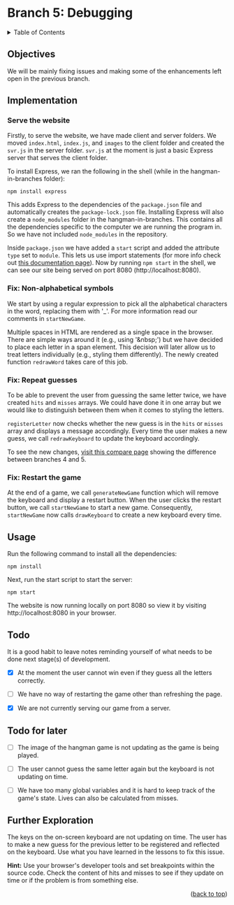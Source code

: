 <div id="top"></div>

<!-- BRANCH TITLE -->

# Branch 5: Debugging

<!-- TABLE OF CONTENTS -->
<details>
  <summary>Table of Contents</summary>
  <ol>
    <li><a href="#objectives">Objectives</a></li>
    <li><a href="#implementation">Implementation</a>
    <li><a href="#usage">Usage</a></li>
    <li><a href="#todo">Todo</a></li>
    <li><a href="#further-exploration">Further Exploration</a></li>
  </ol>
</details>

## Objectives

We will be mainly fixing issues and making some of the enhancements left open in the previous branch.

## Implementation

### Serve the website

Firstly, to serve the website, we have made client and server folders.
We moved `index.html`, `index.js`, and `images` to the client folder and created the `svr.js` in the server folder.
`svr.js` at the moment is just a basic Express server that serves the client folder.

To install Express, we ran the following in the shell (while in the hangman-in-branches folder):

```
npm install express
```

This adds Express to the dependencies of the `package.json` file and automatically creates the `package-lock.json` file.
Installing Express will also create a `node_modules` folder in the hangman-in-branches.
This contains all the dependencies specific to the computer we are running the program in.
So we have not included `node_modules` in the repository.

Inside `package.json` we have added a `start` script and added the attribute `type` set to `module`.
This lets us use import statements (for more info check out [this documentation page](https://nodejs.org/docs/latest-v13.x/api/esm.html#esm_enabling)).
Now by running `npm start` in the shell, we can see our site being served on port 8080 (http://localhost:8080).

### Fix: Non-alphabetical symbols

We start by using a regular expression to pick all the alphabetical characters in the word, replacing them with '\_'.
For more information read our comments in `startNewGame`.

Multiple spaces in HTML are rendered as a single space in the browser.
There are simple ways around it (e.g., using '\&nbsp;') but we have decided to place each letter in a span element.
This decision will later allow us to treat letters individually (e.g., styling them differently).
The newly created function `redrawWord` takes care of this job.

### Fix: Repeat guesses

To be able to prevent the user from guessing the same letter twice, we have created `hits` and `misses` arrays.
We could have done it in one array but we would like to distinguish between them when it comes to styling the letters.

`registerLetter` now checks whether the new guess is in the `hits` or `misses` array and displays a message accordingly.
Every time the user makes a new guess, we call `redrawKeyboard` to update the keyboard accordingly.

To see the new changes, [visit this compare page](https://github.com/portsoc/hangman-in-branches/compare/4...5?diff=split) showing the difference between branches 4 and 5.

### Fix: Restart the game

At the end of a game, we call `generateNewGame` function which will remove the keyboard and display a restart button.
When the user clicks the restart button, we call `startNewGame` to start a new game.
Consequently, `startNewGame` now calls `drawKeyboard` to create a new keyboard every time.

## Usage

Run the following command to install all the dependencies:

```
npm install
```

Next, run the start script to start the server:

```
npm start
```

The website is now running locally on port 8080 so view it by visiting http://localhost:8080 in your browser.

## Todo

It is a good habit to leave notes reminding yourself of what needs to be done next stage(s) of development.

- [x] At the moment the user cannot win even if they guess all the letters correctly.

- [ ] We have no way of restarting the game other than refreshing the page.

- [x] We are not currently serving our game from a server.

## Todo for later

- [ ] The image of the hangman game is not updating as the game is being played.

- [ ] The user cannot guess the same letter again but the keyboard is not updating on time.

- [ ] We have too many global variables and it is hard to keep track of the game's state.
      Lives can also be calculated from misses.

## Further Exploration

The keys on the on-screen keyboard are not updating on time.
The user has to make a new guess for the previous letter to be registered and reflected on the keyboard.
Use what you have learned in the lessons to fix this issue.

**Hint:** Use your browser's developer tools and set breakpoints within the source code.
Check the content of hits and misses to see if they update on time or if the problem is from something else.

<p align="right">(<a href="#top">back to top</a>)</p>
